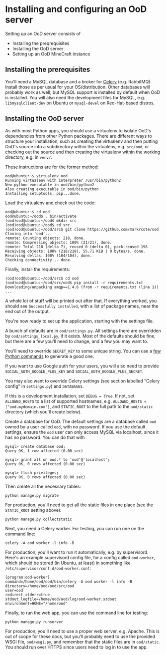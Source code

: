 Installing and configuring an OoD server
========================================

Setting up an OoD server consists of

* Installing the preqrequisites
* Installing the OoD server
* Setting up an OoD MineCraft instance

Installing the prerequisites
----------------------------

You'll need a MySQL database and a broker for [Celery][] (e.g. RabbitMQ).
Install those as per usual for your OS/distribution.  Other databases
will probably work as well, but MySQL support is installed by default
when OoD is installed.  You will also need the development files for
MySQL, e.g. `libmysqlclient-dev` on Ubuntu or `mysql-devel` on
Red-Hat-based distros.

Installing the OoD server
-------------------------

As with most Python apps, you should use a virtualenv to isolate OoD's
dependencies from other Python packages.  There are different ways to
structure your installation, such as creating the virtualenv and then
putting OoD's source into a subdirectory within the virtualenv, e.g.
`src/ood`, or checking out the source and then creating the virtualenv
within the working directory, e.g. in `venv/`.

These instructions are for the former method:

    ood@ubuntu:~$ virtualenv ood
    Running virtualenv with interpreter /usr/bin/python2
    New python executable in ood/bin/python2
    Also creating executable in ood/bin/python
    Installing setuptools, pip...done.

Load the virtualenv and check out the code:

    ood@ubuntu:~$ cd ood
    ood@ubuntu:~/ood$ . bin/activate
    (ood)ood@ubuntu:~/ood$ mkdir src
    (ood)ood@ubuntu:~/ood$ cd src
    (ood)ood@ubuntu:~/ood/src$ git clone https://github.com/markrcote/ood
    Cloning into 'ood'...
    remote: Counting objects: 218, done.
    remote: Compressing objects: 100% (21/21), done.
    remote: Total 218 (delta 7), reused 0 (delta 0), pack-reused 196
    Receiving objects: 100% (218/218), 55.71 KiB | 0 bytes/s, done.
    Resolving deltas: 100% (104/104), done.
    Checking connectivity... done.


Finally, install the requirements:

    (ood)ood@ubuntu:~/ood/src$ cd ood
    (ood)ood@ubuntu:~/ood/src/ood$ pip install -r requirements.txt
    Downloading/unpacking amqp==1.4.6 (from -r requirements.txt (line 1))
    ...

A whole lot of stuff will be printed out after that.  If everything worked,
you should see `Successfully installed`, with a list of package names,
near the end out of the output.

You're now ready to set up the application, starting with the settings
file.

A bunch of defaults are in `ood/settings.py`.  All settings there are
overridden by `ood/settings_local.py`, if it exists.  Most of the
defaults should be fine, but there are a few you'll need to change,
and a few you may want to.

You'll need to override `SECRET_KEY` to some unique string.  You can
use a [few Python commands][] to generate a good one.

If you want to use Google auth for your users, you will also need to
provide `SOCIAL_AUTH_GOOGLE_PLUS_KEY` and
`SOCIAL_AUTH_GOOGLE_PLUS_SECRET`.

You may also want to override Celery settings (see section labelled
"Celery config" in `settings.py`) and `DATABASES`.

If this is a development installation, set `DEBUG = True`.  If not,
set `ALLOWED_HOSTS` to a list of supported hostnames,
e.g. `ALLOWED_HOSTS = ["ood.mydomain.com"]`, and `STATIC_ROOT` to the
full path to the `ood/static` directory (which you'll create below).

Create a database for OoD.  The default settings are a database called
`ood` owned by a user called `ood`, with no password.  If you use the
default settings, ensure the `ood` user can only access MySQL via
localhost, since it has no password.  You can do that with

    mysql> create database ood;
    Query OK, 1 row affected (0.00 sec)

    mysql> grant all on ood.* to 'ood'@'localhost';
    Query OK, 0 rows affected (0.00 sec)

    mysql> flush privileges;
    Query OK, 0 rows affected (0.00 sec)

Then create all the necessary tables:

    python manage.py migrate

For production, you'll need to get all the static files in one place
(see the `STATIC_ROOT` setting above):

    python manage.py collectstatic

Next, you need a Celery worker.  For testing, you can run one on the
command line:

    celery -A ood worker -l info -B

For production, you'll want to run it automatically, e.g. by
supervisord.  Here's an example supervisord config file, for a config
called `ood-worker`, which should be stored (in Ubuntu, at least) in
something like `/etc/supervisor/conf.d/ood-worker.conf`:

    [program:ood-worker]
    command=/home/ood/ood/bin/celery -A ood worker -l info -B
    directory=/home/ood/ood/src/ood
    user=ood
    redirect_stderr=true
    stdout_logfile=/home/ood/ood/log/ood-worker.stdout
    environment=HOME="/home/ood"

Finally, to run the web app, you can use the command line for testing:

    python manage.py runserver

For production, you'll need to use a proper web server, e.g. Apache.
This is out of scope for these docs, but you'll probably need to use
the provided WSGI file, `ood/wsgi.py`, and remember that the static
files are in `ood/static`.  You should run over HTTPS since users need
to log in to use the app.


[Celery]: http://docs.celeryproject.org/en/latest/index.html
[few Python commands]: http://stackoverflow.com/questions/4664724/distributing-django-projects-with-unique-secret-keys/16630719#16630719
